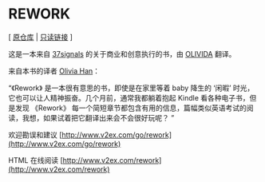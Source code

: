 # REWORK

[ [原仓库](https://github.com/livid/rework)
| [只读链接](https://readonly.link/books/https://books.xieyuheng.com/rework/book.json) ]

这是一本来自 [37signals](http://www.37signals.com/) 的关于商业和创意执行的书，由 [OLIVIDA](http://www.olivida.com/) 翻译。

来自本书的译者 [Olivia Han](http://o.olivida.com/)：

“《Rework》 是一本很有意思的书，即使是在家里等着 baby 降生的 ‘闲暇’ 时光，它也可以让人精神振奋。几个月前，通常我都躺着抱起 Kindle 看各种电子书，但是发现 《Rework》 每一个简短章节都包含有用的信息，篇幅类似英语考试的阅读，我想，如果试着把它翻译出来会不会很好玩呢？ ”

欢迎勘误和建议 [http://www.v2ex.com/go/rework](http://www.v2ex.com/go/rework)

HTML 在线阅读 [http://www.v2ex.com/rework](http://www.v2ex.com/rework)
